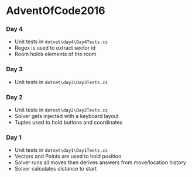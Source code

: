 # AdventOfCode2016

### Day 4
- Unit tests in `dotnet\day4\Day4Tests.cs`
- Regex is used to extract sector id
- Room holds elements of the room

### Day 3
- Unit tests in `dotnet\day3\Day3Tests.cs`

### Day 2
- Unit tests in `dotnet\day2\Day2Tests.cs`
- Solver gets injected with a keyboard layout
- Tuples used to hold buttons and coordinates

### Day 1
- Unit tests in `dotnet\day1\Day1Tests.cs`
- Vectors and Points are used to hold position
- Solver runs all moves then derives answers from move/location history
- Solver calculates distance to start
